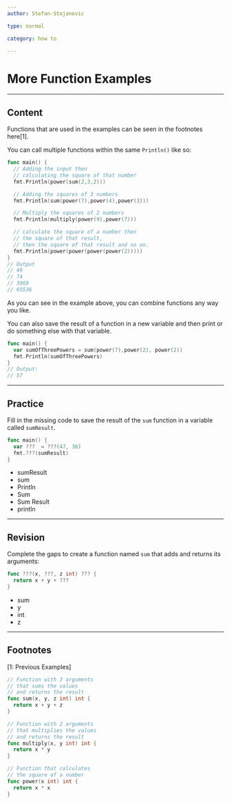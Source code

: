 ```yaml
---
author: Stefan-Stojanovic

type: normal

category: how to

---
```


# More Function Examples

---
## Content

Functions that are used in the examples can be seen in the footnotes here[1].

You can call multiple functions within the same `Println()` like so:
```go
func main() {
  // Adding the input then 
  // calculating the square of that number
  fmt.Println(power(sum(2,3,2)))

  // Adding the squares of 3 numbers
  fmt.Println(sum(power(7),power(4),power(3)))

  // Multiply the squares of 2 numbers
  fmt.Println(multiply(power(9),power(7)))

  // calculate the square of a number then
  // the square of that result, 
  // then the square of that result and so on.
  fmt.Println(power(power(power(power(2)))))
}
// Output
// 49
// 74
// 3969
// 65536
```

As you can see in the example above, you can combine functions any way you like.

You can also save the result of a function in a new variable and then print or do something else with that variable.

```go
func main() {
  var sumOfThreePowers = sum(power(7),power(2), power(2))
  fmt.Println(sumOfThreePowers)
}
// Output:
// 57
```

---
## Practice

Fill in the missing code to save the result of the `sum` function in a variable called `sumResult`.

```go
func main() {
  var ???  = ???(47, 36)
  fmt.???(sumResult)
}
```

- sumResult
- sum
- Println
- Sum
- Sum Result
- println

---
## Revision

Complete the gaps to create a function named `sum` that adds and returns its arguments:

```go
func ???(x, ???, z int) ??? {
  return x + y + ???
}
```

- sum
- y
- int
- z

---
## Footnotes

[1: Previous Examples]
```go
// Function with 3 arguments 
// that sums the values 
// and returns the result
func sum(x, y, z int) int {
  return x + y + z
}

// Function with 2 arguments 
// that multiplies the values 
// and returns the result
func multiply(x, y int) int {
  return x * y
}

// Function that calculates 
// the square of a number
func power(x int) int {
  return x * x
}
```
